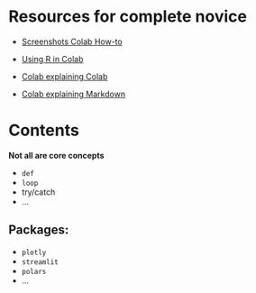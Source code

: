 
# Resources for complete novice

- [Screenshots Colab How-to](https://docs.google.com/presentation/d/1mTPV4Wqup52IBjfxC3nbBIzovJB-01w1g-l-kQH_Zrc/)
- [Using R in Colab](https://colab.research.google.com/drive/1YZXHoX3A8q-FtDrl94Z71lAn4jVYKwGW)

- [Colab explaining Colab](https://colab.research.google.com/github/Tanu-N-Prabhu/Python/blob/master/Cheat_sheet_for_Google_Colab.ipynb)
- [Colab explaining Markdown](https://colab.research.google.com/notebooks/markdown_guide.ipynb)


# Contents 

**Not all are core concepts**

- ```def```
- ```loop```
- try/catch
- ...
 
## Packages:
  - ```plotly```
  - ```streamlit```
  - ```polars```
  - ...

